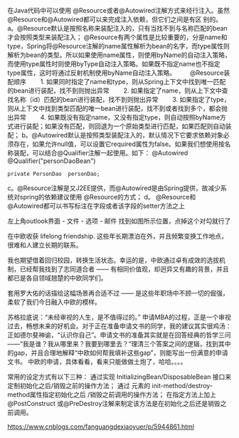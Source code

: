 在Java代码中可以使用 @Resource或者@Autowired注解方式来经行注入。虽然@Resource和@Autowired都可以来完成注入依赖，但它们之间是有区 别的。
 a。@Resource默认是按照名称来装配注入的，只有当找不到与名称匹配的bean才会按照类型来装配注入；
@Resource有两个属性是比较重要的，分是name和type，Spring将@Resource注解的name属性解析为bean的名字，而type属性则解析为bean的类型。所以如果使用name属性，则使用byName的自动注入策略，而使用type属性时则使用byType自动注入策略。如果既不指定name也不指定type属性，这时将通过反射机制使用byName自动注入策略。
　　@Resource装配顺序
　　1. 如果同时指定了name和type，则从Spring上下文中找到唯一匹配的bean进行装配，找不到则抛出异常
　　2. 如果指定了name，则从上下文中查找名称（id）匹配的bean进行装配，找不到则抛出异常
　　3. 如果指定了type，则从上下文中找到类型匹配的唯一bean进行装配，找不到或者找到多个，都会抛出异常
　　4. 如果既没有指定name，又没有指定type，则自动按照byName方式进行装配；如果没有匹配，则回退为一个原始类型进行匹配，如果匹配则自动装配； 
 b。@Autowired默认是按照类型装配注入的，默认情况下它要求依赖对象必须存在，如果允许null值，可以设置它required属性为false。如果我们想使用按名称装配，可以结合@Qualifier注解一起使用。如下： 
    @Autowired  @Qualifier("personDaoBean") 

    private PersonDao  personDao; 
 c。@Resource注解是又J2EE提供，而@Autowired是由Spring提供，故减少系统对spring的依赖建议使用   @Resource的方式；
d。 @Resource和@Autowired都可以书写标注在字段或者该字段的setter方法之上


左上角outlook界面 - 文件 - 选项 - 邮件 找到如图所示位置，点掉这个对勾就行了

 在中欧收获 lifelong friendship. 这些年长期漂泊在外，并且频繁变换工作地点，很难和人建立长期的联系。

 我也期望借着回归校园，转换生活状态。幸运的是，中欧通过卓有成效的选拔机制，已经帮我找到了志同道合者 —— 有相同价值观，却迥异又有趣的背景，并且都已是各自领域翘楚的中欧同学们。



 套用罗大佑的话描绘这幅场景再合适不过 —— 是这些年职场中不顾一切的倔强，柔软了我们今日融入中欧的模样。

 苏格拉底说：“未经审视的人生，是不值得过的。” 申请MBA的过程，正是一个审视过去，畅想未来的好机会。对于正在准备申请文书的同学，我的建议其实很鸡汤：正如德尔斐神谕，“认识你自己”。申请文书的准备其实就是在回答经典的哲学三问 ——“我是谁？我从哪里来？我要到哪里去？”理清三个答案之间的逻辑，找到其中的gap，并且合理地解释“中欧如何帮我填补这些gap”，则能写出一份满意的申请文书。
中欧的申请，具体看看，看来只能做做土炮了，哈哈。。。。


常用的设定方式有以下三种：
通过实现 InitializingBean/DisposableBean 接口来定制初始化之后/销毁之前的操作方法；
通过 <bean> 元素的 init-method/destroy-method属性指定初始化之后 /销毁之前调用的操作方法；
在指定方法上加上@PostConstruct 或@PreDestroy注解来制定该方法是在初始化之后还是销毁之前调用。 


https://www.cnblogs.com/fanguangdexiaoyuer/p/5944861.html



